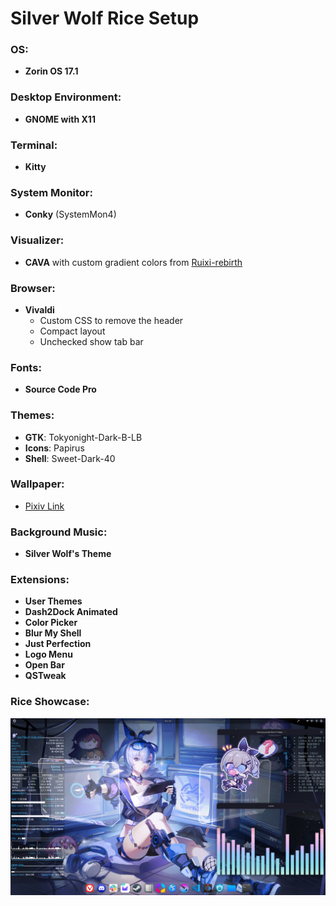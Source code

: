 # Silver Wolf Rice Setup

### OS:
- **Zorin OS 17.1**

### Desktop Environment:
- **GNOME with X11**

### Terminal:
- **Kitty**

### System Monitor:
- **Conky** (SystemMon4)

### Visualizer:
- **CAVA** with custom gradient colors from [Ruixi-rebirth](https://github.com/Ruixi-rebirth)

### Browser:
- **Vivaldi**
  - Custom CSS to remove the header
  - Compact layout
  - Unchecked show tab bar

### Fonts:
- **Source Code Pro**

### Themes:
- **GTK**: Tokyonight-Dark-B-LB
- **Icons**: Papirus
- **Shell**: Sweet-Dark-40

### Wallpaper:
  - [Pixiv Link](https://www.pixiv.net/artworks/109695805)

### Background Music:
- **Silver Wolf's Theme**

### Extensions:
- **User Themes**
- **Dash2Dock Animated**
- **Color Picker**
- **Blur My Shell**
- **Just Perfection**
- **Logo Menu**
- **Open Bar**
- **QSTweak**

### Rice Showcase:
![screenshot](silverwolfrice.png)
